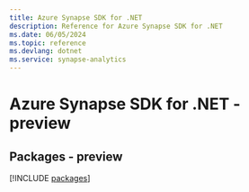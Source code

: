 ```yaml
---
title: Azure Synapse SDK for .NET
description: Reference for Azure Synapse SDK for .NET
ms.date: 06/05/2024
ms.topic: reference
ms.devlang: dotnet
ms.service: synapse-analytics
---
```

# Azure Synapse SDK for .NET - preview
## Packages - preview
[!INCLUDE [packages](synapse-index.md)]